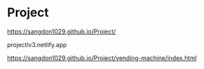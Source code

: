 # Project

https://sangdon1029.github.io/Project/

projectlv3.netlify.app 

https://sangdon1029.github.io/Project/vending-machine/index.html